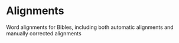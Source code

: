 # Alignments
Word alignments for Bibles, including both automatic alignments and manually corrected alignments
